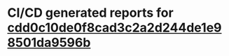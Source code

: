 # CI/CD generated reports for [cdd0c10de0f8cad3c2a2d244de1e98501da9596b](https://github.com/hydephp/develop/commit/cdd0c10de0f8cad3c2a2d244de1e98501da9596b)
